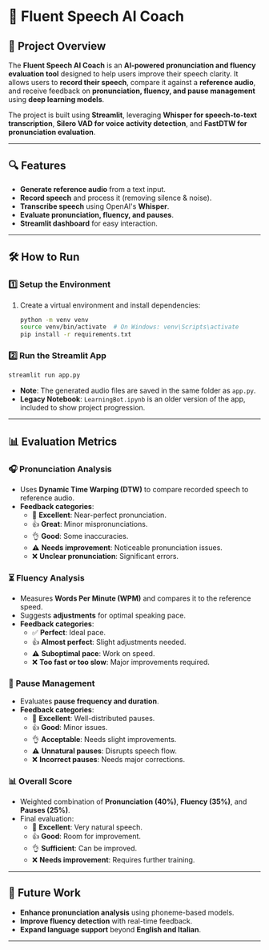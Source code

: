 # 🎤 Fluent Speech AI Coach  

## 📃 Project Overview  
The **Fluent Speech AI Coach** is an **AI-powered pronunciation and fluency evaluation tool** designed to help users improve their speech clarity. It allows users to **record their speech**, compare it against a **reference audio**, and receive feedback on **pronunciation, fluency, and pause management** using **deep learning models**.

The project is built using **Streamlit**, leveraging **Whisper for speech-to-text transcription**, **Silero VAD for voice activity detection**, and **FastDTW for pronunciation evaluation**.

---

## 🔍 Features  
- **Generate reference audio** from a text input.
- **Record speech** and process it (removing silence & noise).
- **Transcribe speech** using OpenAI's **Whisper**.
- **Evaluate pronunciation, fluency, and pauses**.
- **Streamlit dashboard** for easy interaction.

---

## 🛠️ How to Run  
### **1️⃣ Setup the Environment**  
1. Create a virtual environment and install dependencies:
   ```bash
   python -m venv venv
   source venv/bin/activate  # On Windows: venv\Scripts\activate
   pip install -r requirements.txt
   ```

### **2️⃣ Run the Streamlit App**  
```bash
streamlit run app.py
```

- **Note**: The generated audio files are saved in the same folder as `app.py`.
- **Legacy Notebook**: `LearningBot.ipynb` is an older version of the app, included to show project progression.

---

## 📊 Evaluation Metrics  
### 🎧 **Pronunciation Analysis**  
- Uses **Dynamic Time Warping (DTW)** to compare recorded speech to reference audio.
- **Feedback categories**:
  - 🌟 **Excellent**: Near-perfect pronunciation.
  - 👍 **Great**: Minor mispronunciations.
  - 👌 **Good**: Some inaccuracies.
  - ⚠️ **Needs improvement**: Noticeable pronunciation issues.
  - ❌ **Unclear pronunciation**: Significant errors.

### ⏳ **Fluency Analysis**  
- Measures **Words Per Minute (WPM)** and compares it to the reference speed.
- Suggests **adjustments** for optimal speaking pace.
- **Feedback categories**:
  - ✅ **Perfect**: Ideal pace.
  - 👍 **Almost perfect**: Slight adjustments needed.
  - ⚠️ **Suboptimal pace**: Work on speed.
  - ❌ **Too fast or too slow**: Major improvements required.

### 🎤 **Pause Management**  
- Evaluates **pause frequency and duration**.
- **Feedback categories**:
  - 🌟 **Excellent**: Well-distributed pauses.
  - 👍 **Good**: Minor issues.
  - 👌 **Acceptable**: Needs slight improvements.
  - ⚠️ **Unnatural pauses**: Disrupts speech flow.
  - ❌ **Incorrect pauses**: Needs major corrections.

### 📊 **Overall Score**  
- Weighted combination of **Pronunciation (40%)**, **Fluency (35%)**, and **Pauses (25%)**.
- Final evaluation:
  - 🌟 **Excellent**: Very natural speech.
  - 👍 **Good**: Room for improvement.
  - 👌 **Sufficient**: Can be improved.
  - ❌ **Needs improvement**: Requires further training.

---

## 🎨 Future Work  
- **Enhance pronunciation analysis** using phoneme-based models.
- **Improve fluency detection** with real-time feedback.
- **Expand language support** beyond **English and Italian**.

---

